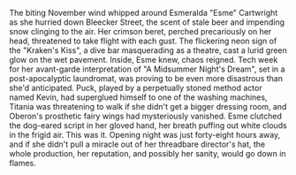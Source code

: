 The biting November wind whipped around Esmeralda "Esme" Cartwright as she hurried down Bleecker Street, the scent of stale beer and impending snow clinging to the air.  Her crimson beret, perched precariously on her head, threatened to take flight with each gust.  The flickering neon sign of the "Kraken's Kiss", a dive bar masquerading as a theatre, cast a lurid green glow on the wet pavement.  Inside, Esme knew, chaos reigned. Tech week for her avant-garde interpretation of "A Midsummer Night's Dream", set in a post-apocalyptic laundromat, was proving to be even more disastrous than she'd anticipated. Puck, played by a perpetually stoned method actor named Kevin, had superglued himself to one of the washing machines, Titania was threatening to walk if she didn't get a bigger dressing room, and Oberon's prosthetic fairy wings had mysteriously vanished. Esme clutched the dog-eared script in her gloved hand, her breath puffing out white clouds in the frigid air.  This was it.  Opening night was just forty-eight hours away, and if she didn't pull a miracle out of her threadbare director's hat, the whole production, her reputation, and possibly her sanity, would go down in flames.
